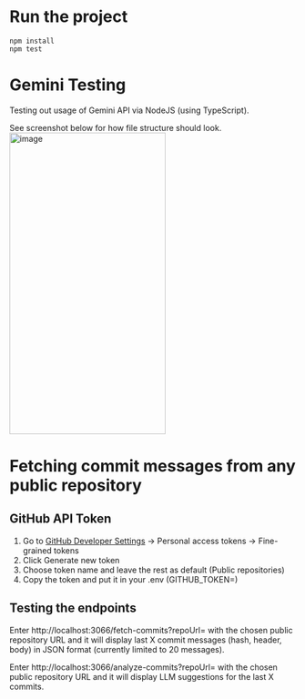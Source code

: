 # Run the project

```
npm install
npm test
```

# Gemini Testing

Testing out usage of Gemini API via NodeJS (using TypeScript).

See screenshot below for how file structure should look.
<img width="274" height="530" alt="image" src="https://github.com/user-attachments/assets/3492eeba-528c-4ce1-afd3-1242d0f4c583" />

# Fetching commit messages from any public repository

## GitHub API Token

1. Go to [GitHub Developer Settings](https://github.com/settings/tokens) → Personal access tokens → Fine-grained tokens
2. Click Generate new token
3. Choose token name and leave the rest as default (Public repositories)
4. Copy the token and put it in your .env (GITHUB_TOKEN=)

## Testing the endpoints

Enter http://localhost:3066/fetch-commits?repoUrl= with the chosen public repository URL and it will display last X commit messages (hash, header, body) in JSON format (currently limited to 20 messages).

Enter http://localhost:3066/analyze-commits?repoUrl= with the chosen public repository URL and it will display LLM suggestions for the last X commits.
